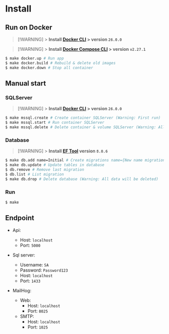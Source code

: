 # Install

## Run on Docker

> [!WARNING] > **Install [Docker CLI](https://docs.docker.com/engine/install) > version `26.0.0`**

> [!WARNING] > **Install [Docker Compose CLI](https://docs.docker.com/compose/install) > version `v2.27.1`**

```bash
$ make docker.up # Run app
$ make docker.build # Rebuild & delete old images
$ make docker.down # Stop all container
```

## Manual start

### SQLServer

> [!WARNING] > **Install [Docker CLI](https://docs.docker.com/engine/install) > version `26.0.0`**

```bash
$ make mssql.create # Create container SQLServer (Warning: First run)
$ make mssql.start # Run container SQLServer
$ make mssql.delete # Delete container & volume SQLServer (Warning: All data will be deleted)
```

### Database

> [!WARNING] > **Install [EF Tool](https://learn.microsoft.com/en-us/ef/core/cli/dotnet) version `8.0.6`**

```bash
$ make db.add name=Initial # Create migrations name={New name migration}
$ make db.update # Update tables in database
$ db.remove # Remove last migration
$ db.list # List migration
$ make db.drop # Delete database (Warning: All data will be deleted)
```

### Run

```bash
$ make
```

## Endpoint

- Api:

  - Host: `localhost`
  - Port: `5000`

- Sql server:

  - Username: `SA`
  - Password: `Password123`
  - Host: `localhost`
  - Port: `1433`

- MailHog:
  - Web:
    - Host: `localhost`
    - Port: `8025`
  - SMTP:
    - Host: `localhost`
    - Port: `1025`


